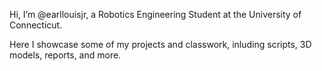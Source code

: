 Hi, I’m @earllouisjr, a Robotics Engineering Student at the University of Connecticut.

Here I showcase some of my projects and classwork, inluding scripts, 3D models, reports, and more.
